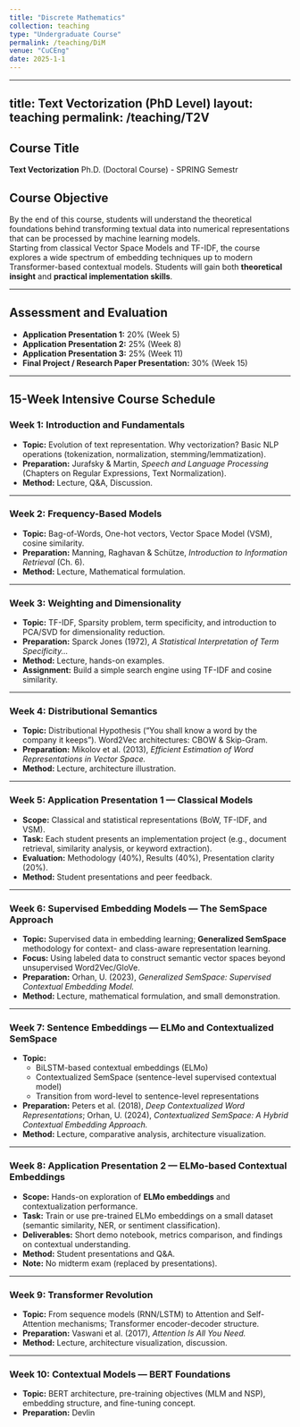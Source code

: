 ```yaml
---
title: "Discrete Mathematics"
collection: teaching
type: "Undergraduate Course"
permalink: /teaching/DiM
venue: "CuCEng"
date: 2025-1-1
---
```


---
title: Text Vectorization (PhD Level)
layout: teaching
permalink: /teaching/T2V
---

## Course Title
**Text Vectorization** Ph.D. (Doctoral Course) - SPRING Semestr

## Course Objective
By the end of this course, students will understand the theoretical foundations behind transforming textual data into numerical representations that can be processed by machine learning models.  
Starting from classical Vector Space Models and TF-IDF, the course explores a wide spectrum of embedding techniques up to modern Transformer-based contextual models. Students will gain both **theoretical insight** and **practical implementation skills**.

---

## Assessment and Evaluation
- **Application Presentation 1:** 20% (Week 5)  
- **Application Presentation 2:** 25% (Week 8)  
- **Application Presentation 3:** 25% (Week 11)  
- **Final Project / Research Paper Presentation:** 30% (Week 15)

---

## 15-Week Intensive Course Schedule

### **Week 1: Introduction and Fundamentals**
- **Topic:** Evolution of text representation. Why vectorization? Basic NLP operations (tokenization, normalization, stemming/lemmatization).  
- **Preparation:** Jurafsky & Martin, *Speech and Language Processing* (Chapters on Regular Expressions, Text Normalization).  
- **Method:** Lecture, Q&A, Discussion.

---

### **Week 2: Frequency-Based Models**
- **Topic:** Bag-of-Words, One-hot vectors, Vector Space Model (VSM), cosine similarity.  
- **Preparation:** Manning, Raghavan & Schütze, *Introduction to Information Retrieval* (Ch. 6).  
- **Method:** Lecture, Mathematical formulation.

---

### **Week 3: Weighting and Dimensionality**
- **Topic:** TF-IDF, Sparsity problem, term specificity, and introduction to PCA/SVD for dimensionality reduction.  
- **Preparation:** Sparck Jones (1972), *A Statistical Interpretation of Term Specificity...*  
- **Method:** Lecture, hands-on examples.  
- **Assignment:** Build a simple search engine using TF-IDF and cosine similarity.

---

### **Week 4: Distributional Semantics**
- **Topic:** Distributional Hypothesis (“You shall know a word by the company it keeps”). Word2Vec architectures: CBOW & Skip-Gram.  
- **Preparation:** Mikolov et al. (2013), *Efficient Estimation of Word Representations in Vector Space.*  
- **Method:** Lecture, architecture illustration.

---

### **Week 5: Application Presentation 1 — Classical Models**
- **Scope:** Classical and statistical representations (BoW, TF-IDF, and VSM).  
- **Task:** Each student presents an implementation project (e.g., document retrieval, similarity analysis, or keyword extraction).  
- **Evaluation:** Methodology (40%), Results (40%), Presentation clarity (20%).  
- **Method:** Student presentations and peer feedback.

---

### **Week 6: Supervised Embedding Models — The SemSpace Approach**
- **Topic:** Supervised data in embedding learning; **Generalized SemSpace** methodology for context- and class-aware representation learning.  
- **Focus:** Using labeled data to construct semantic vector spaces beyond unsupervised Word2Vec/GloVe.  
- **Preparation:** Orhan, U. (2023), *Generalized SemSpace: Supervised Contextual Embedding Model.*  
- **Method:** Lecture, mathematical formulation, and small demonstration.

---

### **Week 7: Sentence Embeddings — ELMo and Contextualized SemSpace**
- **Topic:**  
  - BiLSTM-based contextual embeddings (ELMo)  
  - Contextualized SemSpace (sentence-level supervised contextual model)  
  - Transition from word-level to sentence-level representations  
- **Preparation:** Peters et al. (2018), *Deep Contextualized Word Representations*; Orhan, U. (2024), *Contextualized SemSpace: A Hybrid Contextual Embedding Approach.*  
- **Method:** Lecture, comparative analysis, architecture visualization.

---

### **Week 8: Application Presentation 2 — ELMo-based Contextual Embeddings**
- **Scope:** Hands-on exploration of **ELMo embeddings** and contextualization performance.  
- **Task:** Train or use pre-trained ELMo embeddings on a small dataset (semantic similarity, NER, or sentiment classification).  
- **Deliverables:** Short demo notebook, metrics comparison, and findings on contextual understanding.  
- **Method:** Student presentations and Q&A.  
- **Note:** No midterm exam (replaced by presentations).

---

### **Week 9: Transformer Revolution**
- **Topic:** From sequence models (RNN/LSTM) to Attention and Self-Attention mechanisms; Transformer encoder-decoder structure.  
- **Preparation:** Vaswani et al. (2017), *Attention Is All You Need.*  
- **Method:** Lecture, architecture visualization, discussion.

---

### **Week 10: Contextual Models — BERT Foundations**
- **Topic:** BERT architecture, pre-training objectives (MLM and NSP), embedding structure, and fine-tuning concept.  
- **Preparation:** Devlin
